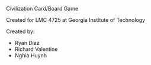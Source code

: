 Civilization Card/Board Game

Created for LMC 4725 at Georgia Institute of Technology

Created by:
- Ryan Diaz
- Richard Valentine
- Nghia Huynh

